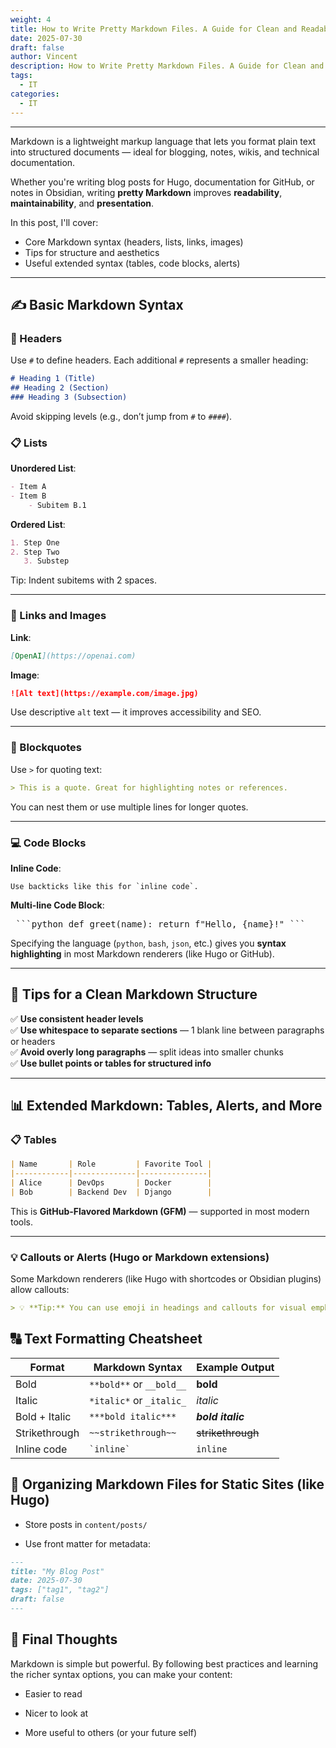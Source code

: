 ```yaml
---
weight: 4
title: How to Write Pretty Markdown Files. A Guide for Clean and Readable Content
date: 2025-07-30
draft: false
author: Vincent
description: How to Write Pretty Markdown Files. A Guide for Clean and Readable Content
tags:
  - IT
categories:
  - IT
---
```

---

Markdown is a lightweight markup language that lets you format plain text into structured documents — ideal for blogging, notes, wikis, and technical documentation.

Whether you're writing blog posts for Hugo, documentation for GitHub, or notes in Obsidian, writing **pretty Markdown** improves **readability**, **maintainability**, and **presentation**.

In this post, I'll cover:
- Core Markdown syntax (headers, lists, links, images)
- Tips for structure and aesthetics
- Useful extended syntax (tables, code blocks, alerts)

---

## ✍️ Basic Markdown Syntax

### 📌 Headers

Use `#` to define headers. Each additional `#` represents a smaller heading:

```markdown
# Heading 1 (Title)
## Heading 2 (Section)
### Heading 3 (Subsection)
```

Avoid skipping levels (e.g., don’t jump from `#` to `####`).

### 📋 Lists

**Unordered List**:

```markdown
- Item A
- Item B
	- Subitem B.1
```

**Ordered List**:

```markdown
1. Step One
2. Step Two
   3. Substep
```

Tip: Indent subitems with 2 spaces.

---

### 🔗 Links and Images

**Link**:

```markdown
[OpenAI](https://openai.com)
```

**Image**:

```markdown
![Alt text](https://example.com/image.jpg)
```

Use descriptive `alt` text — it improves accessibility and SEO.

---

### 🧾 Blockquotes

Use `>` for quoting text:

```markdown
> This is a quote. Great for highlighting notes or references.
```

You can nest them or use multiple lines for longer quotes.

---

### 💻 Code Blocks

**Inline Code**:

``Use backticks like this for `inline code`.``

**Multi-line Code Block**:

<pre> ```python def greet(name): return f"Hello, {name}!" ``` </pre>

Specifying the language (`python`, `bash`, `json`, etc.) gives you **syntax highlighting** in most Markdown renderers (like Hugo or GitHub).

---

## 📐 Tips for a Clean Markdown Structure

✅ **Use consistent header levels**  
✅ **Use whitespace to separate sections** — 1 blank line between paragraphs or headers  
✅ **Avoid overly long paragraphs** — split ideas into smaller chunks  
✅ **Use bullet points or tables for structured info**

---

## 📊 Extended Markdown: Tables, Alerts, and More

### 📋 Tables

```markdown
| Name       | Role         | Favorite Tool |
|------------|--------------|---------------|
| Alice      | DevOps       | Docker        |
| Bob        | Backend Dev  | Django        |
```

This is **GitHub-Flavored Markdown (GFM)** — supported in most modern tools.

---

### 💡 Callouts or Alerts (Hugo or Markdown extensions)

Some Markdown renderers (like Hugo with shortcodes or Obsidian plugins) allow callouts:

```markdown
> 💡 **Tip:** You can use emoji in headings and callouts for visual emphasis.
```

## 🔠 Text Formatting Cheatsheet

|Format|Markdown Syntax|Example Output|
|---|---|---|
|Bold|`**bold**` or `__bold__`|**bold**|
|Italic|`*italic*` or `_italic_`|_italic_|
|Bold + Italic|`***bold italic***`|_**bold italic**_|
|Strikethrough|`~~strikethrough~~`|~~strikethrough~~|
|Inline code|`` `inline` ``|`inline`|
## 📁 Organizing Markdown Files for Static Sites (like Hugo)

- Store posts in `content/posts/`
    
- Use front matter for metadata:

```markdown
---
title: "My Blog Post"
date: 2025-07-30
tags: ["tag1", "tag2"]
draft: false
---
```

## 🧠 Final Thoughts

Markdown is simple but powerful. By following best practices and learning the richer syntax options, you can make your content:

- Easier to read
    
- Nicer to look at
    
- More useful to others (or your future self)
